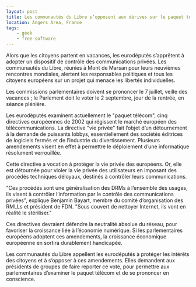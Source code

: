 ```yaml
---
layout: post
title: Les communautés du Libre s’opposent aux dérives sur le paquet télécom
location: Angers Area, France
tags:
    - geek
    - free-software
---
```


Alors que les citoyens partent en vacances, les eurodéputés s’apprêtent à adopter un dispositif de contrôle des communications privées. Les communautés du Libre, réunies à Mont de Marsan pour leurs neuvièmes rencontres mondiales, alertent les responsables politiques et tous les citoyens européens sur un projet qui menace les libertés individuelles.  


Les commissions parlementaires doivent se prononcer le 7 juillet, veille des vacances ; le Parlement doit le voter le 2 septembre, jour de la rentrée, en séance plénière.  


Les eurodéputés examinent actuellement le "paquet télécom", cinq directives européennes de 2002 qui régissent le marché européen des télécommunications. La directive "vie privée" fait l’objet d’un détournement à la demande de puissants lobbys, essentiellement des sociétés éditrices de logiciels fermés et de l’industrie du divertissement. Plusieurs amendements visent en effet à permettre le déploiement d’une informatique résolument verrouillée.  


Cette directive a vocation à protéger la vie privée des européens. Or, elle est détournée pour violer la vie privée des utilisateurs en imposant des procédés techniques déloyaux, destinés à contrôler leurs communications.  


"Ces procédés sont une généralisation des DRMs à l’ensemble des usages, ils visent à contrôler l’information par le contrôle des communications privées", explique Benjamin Bayart, membre du comité d’organisation des RMLLs et président de FDN. "Sous couvert de nettoyer Internet, ils vont en réalité le stériliser."  


Ces directives devraient défendre la neutralité absolue du réseau, pour favoriser la croissance liée à l’économie numérique. Si les parlementaires européens adoptent ces amendements, la croissance économique européenne en sortira durablement handicapée.  


Les communautés du Libre appellent les eurodéputés à protéger les intérêts des citoyens et à s’opposer à ces amendements. Elles demandent aux présidents de groupes de faire reporter ce vote, pour permettre aux parlementaires d’examiner le paquet télécom et de se prononcer en conscience.

